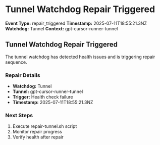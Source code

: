 # Tunnel Watchdog Repair Triggered

**Event Type:** repair_triggered
**Timestamp:** 2025-07-11T18:55:21.3NZ
**Watchdog:** Tunnel
**Context:** gpt-cursor-runner-tunnel


## Tunnel Watchdog Repair Triggered

The tunnel watchdog has detected health issues and is triggering repair sequence.

### Repair Details
- **Watchdog:** Tunnel
- **Tunnel:** gpt-cursor-runner-tunnel
- **Trigger:** Health check failure
- **Timestamp:** 2025-07-11T18:55:21.3NZ

### Next Steps
1. Execute repair-tunnel.sh script
2. Monitor repair progress
3. Verify health after repair


